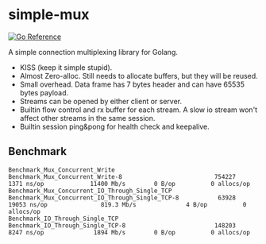 # simple-mux

[![Go Reference](https://pkg.go.dev/badge/github.com/IrineSistiana/simple-mux.svg)](https://pkg.go.dev/github.com/IrineSistiana/simple-mux)

A simple connection multiplexing library for Golang.

- KISS (keep it simple stupid).
- Almost Zero-alloc. Still needs to allocate buffers, but they will be reused.
- Small overhead. Data frame has 7 bytes header and can have 65535 bytes payload.
- Streams can be opened by either client or server.
- Builtin flow control and rx buffer for each stream. A slow io stream won't affect other streams in the same session.
- Builtin session ping&pong for health check and keepalive.

## Benchmark

```text
Benchmark_Mux_Concurrent_Write
Benchmark_Mux_Concurrent_Write-8                          754227              1371 ns/op             11400 Mb/s        0 B/op          0 allocs/op
Benchmark_Mux_Concurrent_IO_Through_Single_TCP
Benchmark_Mux_Concurrent_IO_Through_Single_TCP-8           63928             19053 ns/op               819.3 Mb/s              4 B/op          0 allocs/op
Benchmark_IO_Through_Single_TCP
Benchmark_IO_Through_Single_TCP-8                         148203              8247 ns/op              1894 Mb/s        0 B/op          0 allocs/op
```
